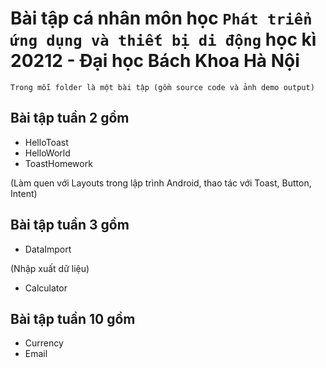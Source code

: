 # Bài tập cá nhân môn học `Phát triển ứng dụng và thiết bị di động` học kì 20212 - Đại học Bách Khoa Hà Nội

`Trong mỗi folder là một bài tập (gồm source code và ảnh demo output)`

## Bài tập tuần 2 gồm
- HelloToast
- HelloWorld
- ToastHomework

(Làm quen với Layouts trong lập trình Android, thao tác với Toast, Button, Intent)

## Bài tập tuần 3 gồm
- DataImport

(Nhập xuất dữ liệu)

- Calculator

## Bài tập tuần 10 gồm
- Currency
- Email
